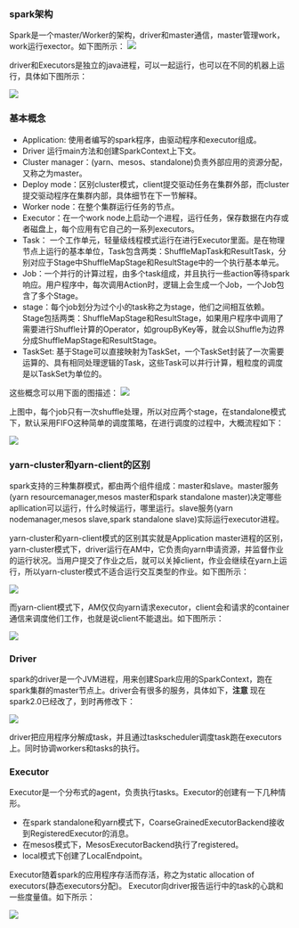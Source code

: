 ### spark架构

Spark是一个master/Worker的架构，driver和master通信，master管理work，work运行exector。如下图所示：
![](./images/driver-sparkcontext-clustermanager-workers-executors.png)

driver和Executors是独立的java进程，可以一起运行，也可以在不同的机器上运行，具体如下图所示：

![](./images/sparkapp-sparkcontext-master-slaves.png)


### 基本概念

* Application: 使用者编写的spark程序，由驱动程序和executor组成。
* Driver 运行main方法和创建SparkContext上下文。
* Cluster manager：(yarn、mesos、standalone)负责外部应用的资源分配，又称之为master。
* Deploy mode：区别cluster模式，client提交驱动任务在集群外部，而cluster提交驱动程序在集群内部，具体细节在下一节解释。
* Worker node：在整个集群运行任务的节点。
* Executor：在一个work node上启动一个进程，运行任务，保存数据在内存或者磁盘上，每个应用有它自己的一系列executors。
* Task： 一个工作单元，轻量级线程模式运行在进行Executor里面。是在物理节点上运行的基本单位，Task包含两类：ShuffleMapTask和ResultTask，分别对应于Stage中ShuffleMapStage和ResultStage中的一个执行基本单元。
* Job：一个并行的计算过程，由多个task组成，并且执行一些action等待spark响应。用户程序中，每次调用Action时，逻辑上会生成一个Job，一个Job包含了多个Stage。
* stage：每个job划分为过个小的task称之为stage，他们之间相互依赖。Stage包括两类：ShuffleMapStage和ResultStage，如果用户程序中调用了需要进行Shuffle计算的Operator，如groupByKey等，就会以Shuffle为边界分成ShuffleMapStage和ResultStage。
* TaskSet: 基于Stage可以直接映射为TaskSet，一个TaskSet封装了一次需要运算的、具有相同处理逻辑的Task，这些Task可以并行计算，粗粒度的调度是以TaskSet为单位的。

这些概念可以用下面的图描述：
![](./images/spark.jpg)

上图中，每个job只有一次shuffle处理，所以对应两个stage，在standalone模式下，默认采用FIFO这种简单的调度策略，在进行调度的过程中，大概流程如下：

![](./images/scheduler.jpg)

### yarn-cluster和yarn-client的区别

spark支持的三种集群模式，都由两个组件组成：master和slave。master服务(yarn resourcemanager,mesos master和spark standalone master)决定哪些apllication可以运行，什么时候运行，哪里运行。slave服务(yarn nodemanager,mesos slave,spark standalone slave)实际运行executor进程。

yarn-cluster和yarn-client模式的区别其实就是Application master进程的区别，yarn-cluster模式下，driver运行在AM中，它负责向yarn申请资源，并监督作业的运行状况。当用户提交了作业之后，就可以关掉client，作业会继续在yarn上运行，所以yarn-cluster模式不适合运行交互类型的作业。如下图所示：

![](./images/spark-yarn-cluster.png)

而yarn-client模式下，AM仅仅向yarn请求executor，client会和请求的container通信来调度他们工作，也就是说client不能退出。如下图所示：

![](./images/spark-yarn-client.png)

### Driver

spark的driver是一个JVM进程，用来创建Spark应用的SparkContext，跑在spark集群的master节点上。driver会有很多的服务，具体如下，**注意** 现在spark2.0已经改了，到时再修改下：

![](./images/spark-driver.png)

driver把应用程序分解成task，并且通过taskscheduler调度task跑在executors上。同时协调workers和tasks的执行。

### Executor

Executor是一个分布式的agent，负责执行tasks。Executor的创建有一下几种情形。

* 在spark standalone和yarn模式下，CoarseGrainedExecutorBackend接收到RegisteredExecutor的消息。
* 在mesos模式下，MesosExecutorBackend执行了registered。
* local模式下创建了LocalEndpoint。

Executor随着spark的应用程序存活而存活，称之为static allocation of executors(静态executors分配)。
Executor向driver报告运行中的task的心跳和一些度量值。如下所示：

![](./images/spark-HeartbeatReceiver-Heartbeat.png)
